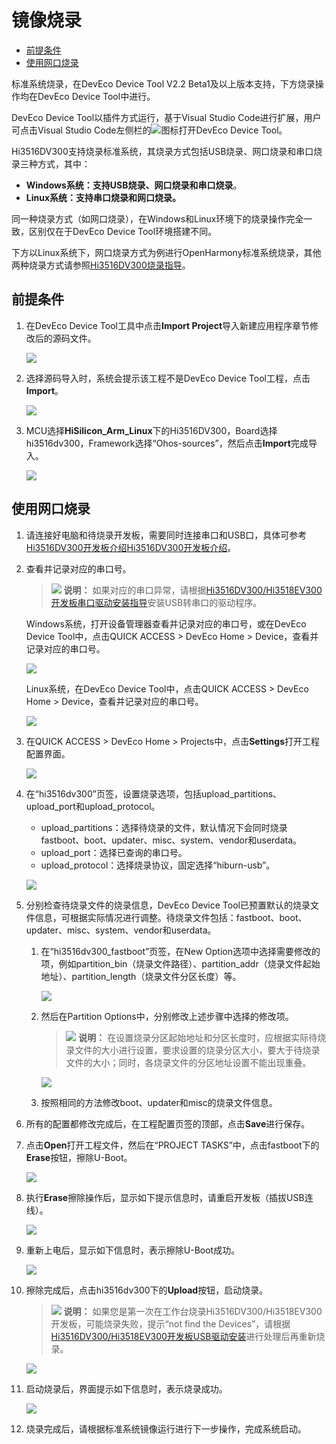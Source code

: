 # 镜像烧录<a name="ZH-CN_TOPIC_0000001188683564"></a>

-   [前提条件](#section1956213516576)
-   [使用网口烧录](#section14587120161217)

标准系统烧录，在DevEco Device Tool V2.2 Beta1及以上版本支持，下方烧录操作均在DevEco Device Tool中进行。

DevEco Device Tool以插件方式运行，基于Visual Studio Code进行扩展，用户可点击Visual Studio Code左侧栏的![](figures/2021-01-27_170334-10.png)图标打开DevEco Device Tool。

Hi3516DV300支持烧录标准系统，其烧录方式包括USB烧录、网口烧录和串口烧录三种方式，其中：

-   **Windows系统：支持USB烧录、网口烧录和串口烧录**。
-   **Linux系统：支持串口烧录和网口烧录。**

同一种烧录方式（如网口烧录），在Windows和Linux环境下的烧录操作完全一致，区别仅在于DevEco Device Tool环境搭建不同。

下方以Linux系统下，网口烧录方式为例进行OpenHarmony标准系统烧录，其他两种烧录方式请参照[Hi3516DV300烧录指导](https://device.harmonyos.com/cn/docs/ide/user-guides/hi3516_upload-0000001052148681)。

## 前提条件<a name="section1956213516576"></a>

1.  在DevEco Device Tool工具中点击**Import Project**导入新建应用程序章节修改后的源码文件。

    ![](figures/import-project.png)

2.  选择源码导入时，系统会提示该工程不是DevEco Device Tool工程，点击**Import**。

    ![](figures/import-project-confirm.png)

3.  MCU选择**HiSilicon\_Arm\_Linux**下的Hi3516DV300，Board选择hi3516dv300，Framework选择“Ohos-sources”，然后点击**Import**完成导入。

    ![](figures/hisilicon-arm-linux.png)


## 使用网口烧录<a name="section14587120161217"></a>

1.  请连接好电脑和待烧录开发板，需要同时连接串口和USB口，具体可参考[Hi3516DV300开发板介绍](https://device.harmonyos.com/cn/docs/documentation/guide/quickstart-lite-introduction-hi3516-0000001152041033)[Hi3516DV300开发板介绍](https://gitee.com/openharmony/docs/blob/master/zh-cn/device-dev/quick-start/quickstart-lite-introduction-hi3516.md)。
2.  查看并记录对应的串口号。

    >![](../public_sys-resources/icon-note.gif) **说明：** 
    >如果对应的串口异常，请根据[Hi3516DV300/Hi3518EV300开发板串口驱动安装指导](https://device.harmonyos.com/cn/docs/documentation/guide/hi3516_hi3518-drivers-0000001050743695)安装USB转串口的驱动程序。

    Windows系统，打开设备管理器查看并记录对应的串口号，或在DevEco Device Tool中，点击QUICK ACCESS \> DevEco Home \> Device，查看并记录对应的串口号。

    ![](figures/record-the-serial-port-number.png)

    Linux系统，在DevEco Device Tool中，点击QUICK ACCESS \> DevEco Home \> Device，查看并记录对应的串口号。

    ![](figures/Snap22.png)

3.  在QUICK ACCESS \> DevEco Home \> Projects中，点击**Settings**打开工程配置界面。

    ![](figures/zh-cn_image_0000001177608370.png)

4.  在“hi3516dv300”页签，设置烧录选项，包括upload\_partitions、upload\_port和upload\_protocol。

    -   upload\_partitions：选择待烧录的文件，默认情况下会同时烧录fastboot、boot、updater、misc、system、vendor和userdata。
    -   upload\_port：选择已查询的串口号。
    -   upload\_protocol：选择烧录协议，固定选择“hiburn-usb”。

    ![](figures/zh-cn_image_0000001177478136.png)

5.  分别检查待烧录文件的烧录信息，DevEco Device Tool已预置默认的烧录文件信息，可根据实际情况进行调整。待烧录文件包括：fastboot、boot、updater、misc、system、vendor和userdata。
    1.  在“hi3516dv300\_fastboot”页签，在New Option选项中选择需要修改的项，例如partition\_bin（烧录文件路径）、partition\_addr（烧录文件起始地址）、partition\_length（烧录文件分区长度）等。

        ![](figures/zh-cn_image_0000001222997983.png)

    2.  然后在Partition Options中，分别修改上述步骤中选择的修改项。

        >![](../public_sys-resources/icon-note.gif) **说明：** 
        >在设置烧录分区起始地址和分区长度时，应根据实际待烧录文件的大小进行设置，要求设置的烧录分区大小，要大于待烧录文件的大小；同时，各烧录文件的分区地址设置不能出现重叠。

        ![](figures/zh-cn_image_0000001222794413.png)

    3.  按照相同的方法修改boot、updater和misc的烧录文件信息。

6.  所有的配置都修改完成后，在工程配置页签的顶部，点击**Save**进行保存。
7.  点击**Open**打开工程文件，然后在“PROJECT TASKS”中，点击fastboot下的**Erase**按钮，擦除U-Boot。

    ![](figures/zh-cn_image_0000001163045527.png)

8.  执行**Erase**擦除操作后，显示如下提示信息时，请重启开发板（插拔USB连线）。

    ![](figures/zh-cn_image_0000001114129426.png)

9.  重新上电后，显示如下信息时，表示擦除U-Boot成功。

    ![](figures/zh-cn_image_0000001113969536.png)

10. 擦除完成后，点击hi3516dv300下的**Upload**按钮，启动烧录。

    >![](../public_sys-resources/icon-note.gif) **说明：** 
    >如果您是第一次在工作台烧录Hi3516DV300/Hi3518EV300开发板，可能烧录失败，提示“not find the Devices”，请根据[Hi3516DV300/Hi3518EV300开发板USB驱动安装](https://device.harmonyos.com/cn/docs/documentation/guide/usb_driver-0000001058690393)进行处理后再重新烧录。

    ![](figures/1-11.png)

11. 启动烧录后，界面提示如下信息时，表示烧录成功。

    ![](figures/zh-cn_image_0000001160649343.png)

12. 烧录完成后，请根据标准系统镜像运行进行下一步操作，完成系统启动。

